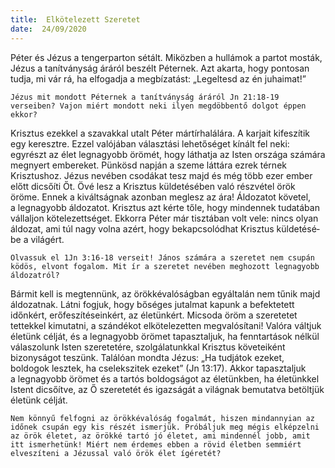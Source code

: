 ```yaml
---
title:  Elkötelezett Szeretet
date:  24/09/2020
---
```


Péter és Jézus a tengerparton sétált. Miközben a hullámok a partot mosták, Jézus a tanítványság áráról beszélt Péternek. Azt akarta, hogy pontosan tudja, mi vár rá, ha elfogadja a megbízatást: „Legeltesd az én juhaimat!” 

`Jézus mit mondott Péternek a tanítványság áráról Jn 21:18-19 verseiben? Vajon miért mondott neki ilyen megdöbbentő dolgot éppen ekkor?`

Krisztus ezekkel a szavakkal utalt Péter mártírhalálára. A karjait kifeszítik egy keresztre. Ezzel valójában választási lehetőséget kínált fel neki: egyrészt az élet legnagyobb örömét, hogy láthatja az Isten országa számára megnyert embereket. Pünkösd napján a szeme láttára ezrek térnek Krisztushoz. Jézus nevében csodákat tesz majd és még több ezer ember előtt dicsőíti Őt. Övé lesz a Krisztus küldetésében való részvétel örök öröme. Ennek a kiváltságnak azonban meglesz az ára! Áldozatot követel, a legnagyobb áldozatot. Krisztus azt kérte tőle, hogy mindennek tudatában vállaljon kötelezettséget. Ekkorra Péter már tisztában volt vele: nincs olyan áldozat, ami túl nagy volna azért, hogy bekapcsolódhat Krisztus küldeté­sé­be a világért.

`Olvassuk el 1Jn 3:16-18 verseit! János számára a szeretet nem csupán ködös, elvont fogalom. Mit ír a szeretet nevében meghozott legnagyobb áldozatról?`

Bármit kell is megtennünk, az örökkévalóságban egyáltalán nem tűnik majd áldozatnak. Látni fogjuk, hogy bőséges jutalmat kapunk a befektetett időnkért, erőfeszítéseinkért, az életünkért. Micsoda öröm a szeretetet tettekkel kimutatni, a szándékot elkötelezetten megvalósítani! Valóra váltjuk életünk célját, és a legnagyobb örömet tapasztaljuk, ha fenntartások nélkül válaszolunk Isten szeretetére, szolgálatunkkal Krisztus követeiként bizonyságot teszünk. Találóan mondta Jézus: „Ha tudjátok ezeket, boldogok lesztek, ha cselekszitek ezeket” (Jn 13:17). Akkor tapasztaljuk a legnagyobb örömet és a tartós boldogságot az életünkben, ha életünkkel Istent dicsőítve, az Ő szeretetét és igazságát a világnak bemutatva betöltjük életünk célját.

`Nem könnyű felfogni az örökkévalóság fogalmát, hiszen mindannyian az időnek csupán egy kis részét ismerjük. Próbáljuk meg mégis elképzelni az örök életet, az örökké tartó jó életet, ami mindennél jobb, amit itt ismerhetünk! Miért nem érdemes ebben a rövid életben semmiért elveszíteni a Jézussal való örök élet ígéretét?`